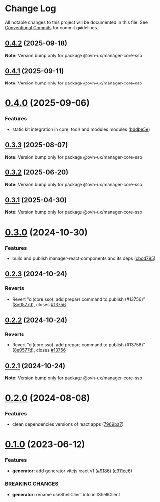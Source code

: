 # Change Log

All notable changes to this project will be documented in this file.
See [Conventional Commits](https://conventionalcommits.org) for commit guidelines.

## [0.4.2](https://github.com/ovh/manager/compare/@ovh-ux/manager-core-sso@0.4.1...@ovh-ux/manager-core-sso@0.4.2) (2025-09-18)

**Note:** Version bump only for package @ovh-ux/manager-core-sso





## [0.4.1](https://github.com/ovh/manager/compare/@ovh-ux/manager-core-sso@0.4.0...@ovh-ux/manager-core-sso@0.4.1) (2025-09-11)

**Note:** Version bump only for package @ovh-ux/manager-core-sso





# [0.4.0](https://github.com/ovh/manager/compare/@ovh-ux/manager-core-sso@0.3.3...@ovh-ux/manager-core-sso@0.4.0) (2025-09-06)


### Features

* static kit integration in core, tools and modules modules ([bddbe5e](https://github.com/ovh/manager/commit/bddbe5e07453c8a657f2ca216d48d1f6f2bc0ca5))





## [0.3.3](https://github.com/ovh/manager/compare/@ovh-ux/manager-core-sso@0.3.2...@ovh-ux/manager-core-sso@0.3.3) (2025-08-07)

**Note:** Version bump only for package @ovh-ux/manager-core-sso





## [0.3.2](https://github.com/ovh/manager/compare/@ovh-ux/manager-core-sso@0.3.1...@ovh-ux/manager-core-sso@0.3.2) (2025-06-20)

**Note:** Version bump only for package @ovh-ux/manager-core-sso





## [0.3.1](https://github.com/ovh/manager/compare/@ovh-ux/manager-core-sso@0.3.0...@ovh-ux/manager-core-sso@0.3.1) (2025-04-30)

**Note:** Version bump only for package @ovh-ux/manager-core-sso





# [0.3.0](https://github.com/ovh/manager/compare/@ovh-ux/manager-core-sso@0.2.3...@ovh-ux/manager-core-sso@0.3.0) (2024-10-30)


### Features

* build and publish manager-react-components and its deps ([cbcd795](https://github.com/ovh/manager/commit/cbcd7959a217c191c003058455ba2c38fb7553f1))





## [0.2.3](https://github.com/ovh/manager/compare/@ovh-ux/manager-core-sso@0.2.2...@ovh-ux/manager-core-sso@0.2.3) (2024-10-24)


### Reverts

* Revert "ci(core.sso): add prepare command to publish (#13756)" ([8e0577d](https://github.com/ovh/manager/commit/8e0577d5fd8dec5f39ee61cbb3540cc023c60684)), closes [#13756](https://github.com/ovh/manager/issues/13756)





## [0.2.2](https://github.com/ovh/manager/compare/@ovh-ux/manager-core-sso@0.2.1...@ovh-ux/manager-core-sso@0.2.2) (2024-10-24)


### Reverts

* Revert "ci(core.sso): add prepare command to publish (#13756)" ([8e0577d](https://github.com/ovh/manager/commit/8e0577d5fd8dec5f39ee61cbb3540cc023c60684)), closes [#13756](https://github.com/ovh/manager/issues/13756)





## [0.2.1](https://github.com/ovh/manager/compare/@ovh-ux/manager-core-sso@0.2.0...@ovh-ux/manager-core-sso@0.2.1) (2024-10-24)

**Note:** Version bump only for package @ovh-ux/manager-core-sso





# [0.2.0](https://github.com/ovh/manager/compare/@ovh-ux/manager-core-sso@0.1.0...@ovh-ux/manager-core-sso@0.2.0) (2024-08-08)


### Features

* clean dependencies versions of react apps ([7969ba7](https://github.com/ovh/manager/commit/7969ba70f9e03033271a48a5bd0021484ea36263))





# [0.1.0](https://github.com/ovh/manager/compare/@ovh-ux/manager-core-sso@0.0.0...@ovh-ux/manager-core-sso@0.1.0) (2023-06-12)


### Features

* **generator:**  add generator vitejs react v1 ([#9186](https://github.com/ovh/manager/issues/9186)) ([c911ee6](https://github.com/ovh/manager/commit/c911ee6168e2803e2022dc0e275f242953ad8255))


### BREAKING CHANGES

* **generator:** rename useShellClient into initShellClient
